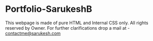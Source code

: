# Portfolio-SarukeshB
This webpage is made of pure HTML and Internal CSS only. All rights reserved by Owner. For further clarifications drop a mail at - contactme@sarukesh.com
